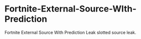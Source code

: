 # Fortnite-External-Source-WIth-Prediction
Fortnite External Source With Prediction Leak slotted source leak.
